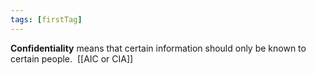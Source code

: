 ```yaml
---
tags: [firstTag]
---
```

**Confidentiality** means that certain information should only be known to certain people. 
[[AIC or CIA]]